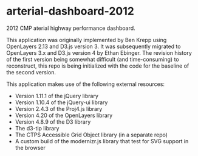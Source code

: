 # arterial-dashboard-2012
2012 CMP aterial highway performance dashboard.

This application was originally implemented by Ben Krepp using OpenLayers 2.13 and D3.js version 3. It was subsequently migrated to OpenLayers 3.x and D3.js version 4 by Ethan Ebinger. The revision history of the first version being somewhat difficult (and time-consuming) to reconstruct, this repo is being initialized with the code for the baseline of the second version.

This application makes use of the following external resources:

* Version 1.11.1 of the jQuery library
* Version 1.10.4 of the jQuery-ui library
* Version 2.4.3 of the Proj4.js library
* Version 4.20 of the OpenLayers library
* Version 4.8.9 of the D3 library
* The d3-tip library
* The CTPS Accessible Grid Object library (in a separate repo)
* A custom build of the modernizr.js library that test for SVG support in the browser
